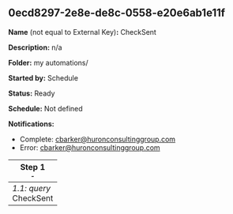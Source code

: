## 0ecd8297-2e8e-de8c-0558-e20e6ab1e11f

**Name** (not equal to External Key)**:** CheckSent

**Description:** n/a

**Folder:** my automations/

**Started by:** Schedule

**Status:** Ready

**Schedule:** Not defined

**Notifications:**

* Complete: cbarker@huronconsultinggroup.com
* Error: cbarker@huronconsultinggroup.com

| Step 1<br>_<small>-</small>_ |
| --- |
| _1.1: query_<br>CheckSent |
